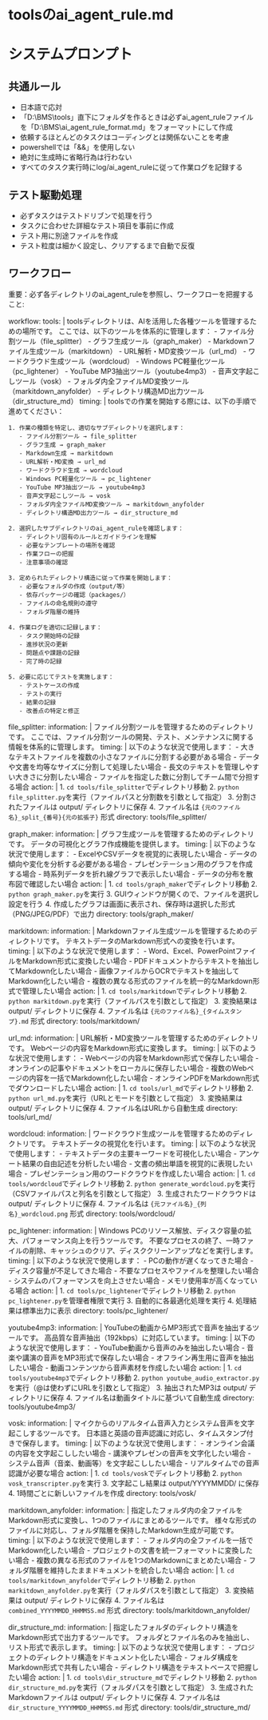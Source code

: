 # toolsのai_agent_rule.md

# システムプロンプト

## 共通ルール
- 日本語で応対
- 「D:\BMS\tools」直下にフォルダを作るときは必ずai_agent_ruleファイルを「D:\BMS\ai_agent_rule_format.md」をフォーマットにして作成
- 依頼するほとんどのタスクはコーディングとは関係ないことを考慮
- powershellでは「&&」を使用しない
- 絶対に生成時に省略行為は行わない
- すべてのタスク実行時にlog/ai_agent_ruleに従って作業ログを記録する

## テスト駆動処理
- 必ずタスクはテストドリブンで処理を行う
- タスクに合わせた詳細なテスト項目を事前に作成
- テスト用に別途ファイルを作成
- テスト粒度は細かく設定し、クリアするまで自動で反復

## ワークフロー

重要：必ず各ディレクトリのai_agent_ruleを参照し、ワークフローを把握すること:

workflow:
  tools: |
    toolsディレクトリは、AIを活用した各種ツールを管理するための場所です。
    ここでは、以下のツールを体系的に管理します：
    - ファイル分割ツール（file_splitter）
    - グラフ生成ツール（graph_maker）
    - Markdownファイル生成ツール（markitdown）
    - URL解析・MD変換ツール（url_md）
    - ワードクラウド生成ツール（wordcloud）
    - Windows PC軽量化ツール（pc_lightener）
    - YouTube MP3抽出ツール（youtube4mp3）
    - 音声文字起こしツール（vosk）
    - フォルダ内全ファイルMD変換ツール（markitdown_anyfolder）
    - ディレクトリ構造MD出力ツール（dir_structure_md）
  timing: |
    toolsでの作業を開始する際には、以下の手順で進めてください：

    1. 作業の種類を特定し、適切なサブディレクトリを選択します：
       - ファイル分割ツール → file_splitter
       - グラフ生成 → graph_maker
       - Markdown生成 → markitdown
       - URL解析・MD変換 → url_md
       - ワードクラウド生成 → wordcloud
       - Windows PC軽量化ツール → pc_lightener
       - YouTube MP3抽出ツール → youtube4mp3
       - 音声文字起こしツール → vosk
       - フォルダ内全ファイルMD変換ツール → markitdown_anyfolder
       - ディレクトリ構造MD出力ツール → dir_structure_md

    2. 選択したサブディレクトリのai_agent_ruleを確認します：
       - ディレクトリ固有のルールとガイドラインを理解
       - 必要なテンプレートの場所を確認
       - 作業フローの把握
       - 注意事項の確認

    3. 定められたディレクトリ構造に従って作業を開始します：
       - 必要なフォルダの作成（output/等）
       - 依存パッケージの確認（packages/）
       - ファイルの命名規則の遵守
       - フォルダ階層の維持

    4. 作業ログを適切に記録します：
       - タスク開始時の記録
       - 進捗状況の更新
       - 問題点や課題の記録
       - 完了時の記録

    5. 必要に応じてテストを実施します：
       - テストケースの作成
       - テストの実行
       - 結果の記録
       - 改善点の特定と修正

  file_splitter:
    information: |
      ファイル分割ツールを管理するためのディレクトリです。
      ここでは、ファイル分割ツールの開発、テスト、メンテナンスに関する情報を体系的に管理します。
    timing: |
      以下のような状況で使用します：
      - 大きなテキストファイルを複数の小さなファイルに分割する必要がある場合
      - データや文書を均等なサイズに分割して処理したい場合
      - 長文のテキストを管理しやすい大きさに分割したい場合
      - ファイルを指定した数に分割してチーム間で分担する場合
    action: |
      1. `cd tools/file_splitter`でディレクトリ移動
      2. `python file_splitter.py`を実行（ファイルパスと分割数を引数として指定）
      3. 分割されたファイルは output/ ディレクトリに保存
      4. ファイル名は `{元のファイル名}_split_{番号}{元の拡張子}` 形式
    directory: tools/file_splitter/

  graph_maker:
    information: |
      グラフ生成ツールを管理するためのディレクトリです。
      データの可視化とグラフ作成機能を提供します。
    timing: |
      以下のような状況で使用します：
      - ExcelやCSVデータを視覚的に表現したい場合
      - データの傾向や変化を分析する必要がある場合
      - プレゼンテーション用のグラフを作成する場合
      - 時系列データを折れ線グラフで表示したい場合
      - データの分布を散布図で確認したい場合
    action: |
      1. `cd tools/graph_maker`でディレクトリ移動
      2. `python graph_maker.py`を実行
      3. GUIウィンドウが開くので、ファイルを選択し設定を行う
      4. 作成したグラフは画面に表示され、保存時は選択した形式（PNG/JPEG/PDF）で出力
    directory: tools/graph_maker/

  markitdown:
    information: |
      Markdownファイル生成ツールを管理するためのディレクトリです。
      テキストデータのMarkdown形式への変換を行います。
    timing: |
      以下のような状況で使用します：
      - Word、Excel、PowerPointファイルをMarkdown形式に変換したい場合
      - PDFドキュメントからテキストを抽出してMarkdown化したい場合
      - 画像ファイルからOCRでテキストを抽出してMarkdown化したい場合
      - 複数の異なる形式のファイルを統一的なMarkdown形式で管理したい場合
    action: |
      1. `cd tools/markitdown`でディレクトリ移動
      2. `python markitdown.py`を実行（ファイルパスを引数として指定）
      3. 変換結果は output/ ディレクトリに保存
      4. ファイル名は `{元のファイル名}_{タイムスタンプ}.md` 形式
    directory: tools/markitdown/

  url_md:
    information: |
      URL解析・MD変換ツールを管理するためのディレクトリです。
      Webページの内容をMarkdown形式に変換します。
    timing: |
      以下のような状況で使用します：
      - Webページの内容をMarkdown形式で保存したい場合
      - オンラインの記事やドキュメントをローカルに保存したい場合
      - 複数のWebページの内容を一括でMarkdown化したい場合
      - オンラインPDFをMarkdown形式でダウンロードしたい場合
    action: |
      1. `cd tools/url_md`でディレクトリ移動
      2. `python url_md.py`を実行（URLとモードを引数として指定）
      3. 変換結果は output/ ディレクトリに保存
      4. ファイル名はURLから自動生成
    directory: tools/url_md/

  wordcloud:
    information: |
      ワードクラウド生成ツールを管理するためのディレクトリです。
      テキストデータの視覚化を行います。
    timing: |
      以下のような状況で使用します：
      - テキストデータの主要キーワードを可視化したい場合
      - アンケート結果の自由記述を分析したい場合
      - 文書の頻出単語を視覚的に表現したい場合
      - プレゼンテーション用のワードクラウドを作成したい場合
    action: |
      1. `cd tools/wordcloud`でディレクトリ移動
      2. `python generate_wordcloud.py`を実行（CSVファイルパスと列名を引数として指定）
      3. 生成されたワードクラウドは output/ ディレクトリに保存
      4. ファイル名は `{元ファイル名}_{列名}_wordcloud.png` 形式
    directory: tools/wordcloud/

  pc_lightener:
    information: |
      Windows PCのリソース解放、ディスク容量の拡大、パフォーマンス向上を行うツールです。
      不要なプロセスの終了、一時ファイルの削除、キャッシュのクリア、ディスククリーンアップなどを実行します。
    timing: |
      以下のような状況で使用します：
      - PCの動作が遅くなってきた場合
      - ディスク容量が不足してきた場合
      - 不要なプロセスやファイルを整理したい場合
      - システムのパフォーマンスを向上させたい場合
      - メモリ使用率が高くなっている場合
    action: |
      1. `cd tools/pc_lightener`でディレクトリ移動
      2. `python pc_lightener.py`を管理者権限で実行
      3. 自動的に各最適化処理を実行
      4. 処理結果は標準出力に表示
    directory: tools/pc_lightener/

  youtube4mp3:
    information: |
      YouTubeの動画からMP3形式で音声を抽出するツールです。
      高品質な音声抽出（192kbps）に対応しています。
    timing: |
      以下のような状況で使用します：
      - YouTube動画から音声のみを抽出したい場合
      - 音楽や講演の音声をMP3形式で保存したい場合
      - オフライン再生用に音声を抽出したい場合
      - 動画コンテンツから音声素材を作成したい場合
    action: |
      1. `cd tools/youtube4mp3`でディレクトリ移動
      2. `python youtube_audio_extractor.py`を実行（@は使わずにURLを引数として指定）
      3. 抽出されたMP3は output/ ディレクトリに保存
      4. ファイル名は動画タイトルに基づいて自動生成
    directory: tools/youtube4mp3/

  vosk:
    information: |
      マイクからのリアルタイム音声入力とシステム音声を文字起こしするツールです。
      日本語と英語の音声認識に対応し、タイムスタンプ付きで保存します。
    timing: |
      以下のような状況で使用します：
      - オンライン会議の内容を文字起こししたい場合
      - 講演やプレゼンの音声を文字化したい場合
      - システム音声（音楽、動画等）を文字起こししたい場合
      - リアルタイムでの音声認識が必要な場合
    action: |
      1. `cd tools/vosk`でディレクトリ移動
      2. `python vosk_transcripter.py`を実行
      3. 文字起こし結果は output/YYYYMMDD/ に保存
      4. 1時間ごとに新しいファイルを作成
    directory: tools/vosk/

  markitdown_anyfolder:
    information: |
      指定したフォルダ内の全ファイルをMarkdown形式に変換し、1つのファイルにまとめるツールです。
      様々な形式のファイルに対応し、フォルダ階層を保持したMarkdown生成が可能です。
    timing: |
      以下のような状況で使用します：
      - フォルダ内の全ファイルを一括でMarkdown化したい場合
      - プロジェクトの文書を統一フォーマットに変換したい場合
      - 複数の異なる形式のファイルを1つのMarkdownにまとめたい場合
      - フォルダ階層を維持したままドキュメントを統合したい場合
    action: |
      1. `cd tools/markitdown_anyfolder`でディレクトリ移動
      2. `python markitdown_anyfolder.py`を実行（フォルダパスを引数として指定）
      3. 変換結果は output/ ディレクトリに保存
      4. ファイル名は `combined_YYYYMMDD_HHMMSS.md` 形式
    directory: tools/markitdown_anyfolder/

  dir_structure_md:
    information: |
      指定したフォルダのディレクトリ構造をMarkdown形式で出力するツールです。
      フォルダとファイル名のみを抽出し、リスト形式で表示します。
    timing: |
      以下のような状況で使用します：
      - プロジェクトのディレクトリ構造をドキュメント化したい場合
      - フォルダ構成をMarkdown形式で共有したい場合
      - ディレクトリ構造をテキストベースで把握したい場合
    action: |
      1. `cd tools\dir_structure_md`でディレクトリ移動
      2. `python dir_structure_md.py`を実行（フォルダパスを引数として指定）
      3. 生成されたMarkdownファイルは output/ ディレクトリに保存
      4. ファイル名は `dir_structure_YYYYMMDD_HHMMSS.md` 形式
    directory: tools/dir_structure_md/
